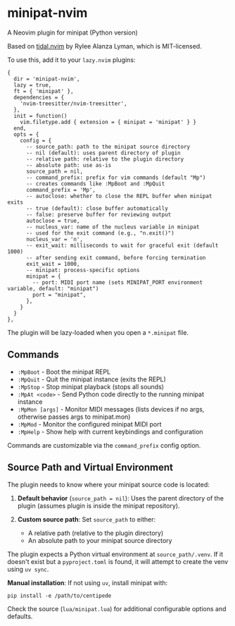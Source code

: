 # minipat-nvim

A Neovim plugin for minipat (Python version)

Based on [tidal.nvim](https://github.com/ryleelyman/tidal.nvim) by Rylee Alanza Lyman,
which is MIT-licensed.

To use this, add it to your `lazy.nvim` plugins:

    {
      dir = 'minipat-nvim',
      lazy = true,
      ft = { 'minipat' },
      dependencies = {
        'nvim-treesitter/nvim-treesitter',
      },
      init = function()
        vim.filetype.add { extension = { minipat = 'minipat' } }
      end,
      opts = {
        config = {
          -- source_path: path to the minipat source directory
          -- nil (default): uses parent directory of plugin
          -- relative path: relative to the plugin directory
          -- absolute path: use as-is
          source_path = nil,
          -- command_prefix: prefix for vim commands (default "Mp")
          -- creates commands like :MpBoot and :MpQuit
          command_prefix = 'Mp',
          -- autoclose: whether to close the REPL buffer when minipat exits
          -- true (default): close buffer automatically
          -- false: preserve buffer for reviewing output
          autoclose = true,
          -- nucleus_var: name of the nucleus variable in minipat
          -- used for the exit command (e.g., "n.exit()")
          nucleus_var = 'n',
          -- exit_wait: milliseconds to wait for graceful exit (default 1000)
          -- after sending exit command, before forcing termination
          exit_wait = 1000,
          -- minipat: process-specific options
          minipat = {
            -- port: MIDI port name (sets MINIPAT_PORT environment variable, default: "minipat")
            port = "minipat",
          },
        }
      }
    },

The plugin will be lazy-loaded when you open a `*.minipat` file.

## Commands

- `:MpBoot` - Boot the minipat REPL
- `:MpQuit` - Quit the minipat instance (exits the REPL)
- `:MpStop` - Stop minipat playback (stops all sounds)
- `:MpAt <code>` - Send Python code directly to the running minipat instance
- `:MpMon [args]` - Monitor MIDI messages (lists devices if no args, otherwise passes args to minipat.mon)
- `:MpMod` - Monitor the configured minipat MIDI port
- `:MpHelp` - Show help with current keybindings and configuration

Commands are customizable via the `command_prefix` config option.

## Source Path and Virtual Environment

The plugin needs to know where your minipat source code is located:

1. **Default behavior** (`source_path = nil`): Uses the parent directory of the plugin
   (assumes plugin is inside the minipat repository).

2. **Custom source path**: Set `source_path` to either:
   - A relative path (relative to the plugin directory)
   - An absolute path to your minipat source directory

The plugin expects a Python virtual environment at `source_path/.venv`. If it doesn't
exist but a `pyproject.toml` is found, it will attempt to create the venv using `uv sync`.

**Manual installation**: If not using `uv`, install minipat with:

    pip install -e /path/to/centipede

Check the source (`lua/minipat.lua`) for additional configurable options and defaults.
